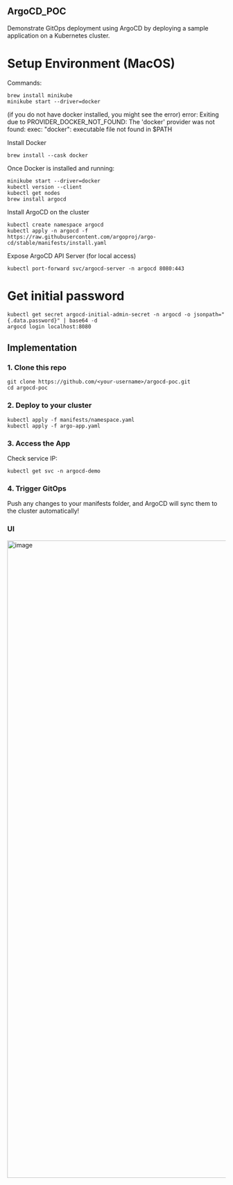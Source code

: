 ## ArgoCD_POC
Demonstrate GitOps deployment using ArgoCD by deploying a sample application on a Kubernetes cluster.

# Setup Environment (MacOS)

Commands:
```
brew install minikube
minikube start --driver=docker
```
(if you do not have docker installed, you might see the error)
error:
Exiting due to PROVIDER_DOCKER_NOT_FOUND: The 'docker' provider was not found: exec: "docker": executable file not found in $PATH

Install Docker
```
brew install --cask docker
```
Once Docker is installed and running:
```
minikube start --driver=docker
kubectl version --client
kubectl get nodes
brew install argocd
```
Install ArgoCD on the cluster
```
kubectl create namespace argocd
kubectl apply -n argocd -f https://raw.githubusercontent.com/argoproj/argo-cd/stable/manifests/install.yaml
```
Expose ArgoCD API Server (for local access)
```
kubectl port-forward svc/argocd-server -n argocd 8080:443
```

# Get initial password
```
kubectl get secret argocd-initial-admin-secret -n argocd -o jsonpath="{.data.password}" | base64 -d
argocd login localhost:8080
```

## Implementation

### 1. Clone this repo
```
git clone https://github.com/<your-username>/argocd-poc.git
cd argocd-poc
```
### 2. Deploy to your cluster
```
kubectl apply -f manifests/namespace.yaml
kubectl apply -f argo-app.yaml
```

### 3. Access the App
Check service IP:
```
kubectl get svc -n argocd-demo
```

### 4. Trigger GitOps

Push any changes to your manifests folder, and ArgoCD will sync them to the cluster automatically!


### UI 

<img width="1470" alt="image" src="https://github.com/user-attachments/assets/ab7949dc-1437-45d6-bca3-23c0b0f1013d" />





